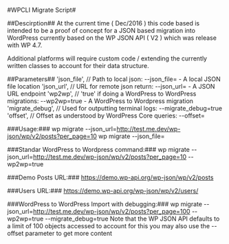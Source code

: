 #WPCLI Migrate Script#

##Descirption##
At the current time ( Dec/2016 ) this code based is intended to be a proof of concept for a JSON based migration into WordPress currently based on the WP JSON API ( V2 ) which was release with WP 4.7.

Additional platforms will require custom code / extending the currently written classes to account for their data structure.

##Parameters##
'json_file', // Path to local json: --json_file=<path to local file> - A local JSON file location
'json_url', // URL for remote json return: --json_url=<url which returns a json response> - A JSON URL endpoint
'wp2wp', // 'true' if doing a WordPress to WordPress migrations: --wp2wp=true - A WordPress to Wordpress migration
'migrate_debug', // Used for outputting terminal logs: --migrate_debug=true
'offset', // Offset as understood by WordPress Core queries: --offset=<integer>

###Usage:###
wp migrate --json_url=http://test.me.dev/wp-json/wp/v2/posts?per_page=10
wp migrate --json_file=<path to local file>

###Standar WordPress to Wordpress command:###
wp migrate --json_url=http://test.me.dev/wp-json/wp/v2/posts?per_page=10 --wp2wp=true

###Demo Posts URL:###
https://demo.wp-api.org/wp-json/wp/v2/posts

###Users URL:###
https://demo.wp-api.org/wp-json/wp/v2/users/<user ID>

###WordPress to WordPress Import with debugging:###
wp migrate --json_url=http://test.me.dev/wp-json/wp/v2/posts?per_page=100 --wp2wp=true --migrate_debug=true
Note that the WP JSON API defaults to a limit of 100 objects accessed to account for this
you may also use the --offset parameter to get more content